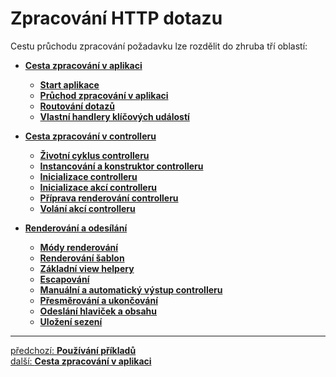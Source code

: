 # Zpracování HTTP dotazu

Cestu průchodu zpracování požadavku lze rozdělit do zhruba tří oblastí:

- [**Cesta zpracování v aplikaci**](./application/README.md)
  - [**Start aplikace**](./application/app-start.md)
  - [**Průchod zpracování v aplikaci**](./application/app-dispatch.md)
  - [**Routování dotazů**](./application/request-routing.md)
  - [**Vlastní handlery klíčových událostí**](./application/custom-handlers.md)

- [**Cesta zpracování v controlleru**](./controller/README.md)
  - [**Životní cyklus controlleru**](./controller/lifecycle.md)
  - [**Instancování a konstruktor controlleru**](./controller/instancing-and-constructor.md)
  - [**Inicializace controlleru**](./controller/initialization.md)
  - [**Inicializace akcí controlleru**](./controller/action-initialization.md)
  - [**Příprava renderování controlleru**](./controller/pre-dispatching.md)
  - [**Volání akcí controlleru**](./controller/action.md)

- [**Renderování a odesílání**](./rendering/README.md)
  - [**Módy renderování**](./rendering/rendering-modes.md)
  - [**Renderování šablon**](./rendering/views-rendering.md)
  - [**Základní view helpery**](./rendering/view-helpers.md)
  - [**Escapování**](./rendering/escaping.md)
  - [**Manuální a automatický výstup controlleru**](./rendering/controller-output.md)
  - [**Přesměrování a ukončování**](./rendering/redirecting-and-termination.md)
  - [**Odeslání hlaviček a obsahu**](./rendering/response-sending.md)
  - [**Uložení sezení**](./rendering/session-saving.md)

---

<div class="prev-next">

[předchozí: **Používání příkladů**](../first-steps/examples/README.md)  
[další: **Cesta zpracování v aplikaci**](./application/README.md)  

</div>